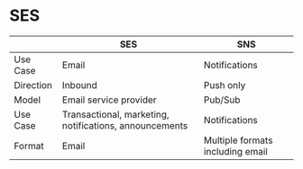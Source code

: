 # SES

||SES|SNS|
| --- | --- | --- |
| Use Case | Email | Notifications|
| Direction | Inbound | Push only |
| Model| Email service provider | Pub/Sub |
| Use Case | Transactional, marketing, notifications, announcements | Notifications| 
| Format | Email | Multiple formats including email|

